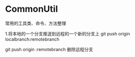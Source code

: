 # CommonUtil
常用的工具类、命令、方法整理

1.将本地的一个分支推送到远程的一个新的分支上
git push origin localbranch:remotebranch

git push origin :remotebranch 删除远程分支
